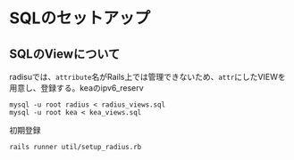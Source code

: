 # SQLのセットアップ

## SQLのViewについて

radisuでは、`attribute`名がRails上では管理できないため、`attr`にしたVIEWを用意し、登録する。keaのipv6_reserv

```
mysql -u root radius < radius_views.sql
mysql -u root kea < kea_views.sql
```

初期登録
```
rails runner util/setup_radius.rb
```

